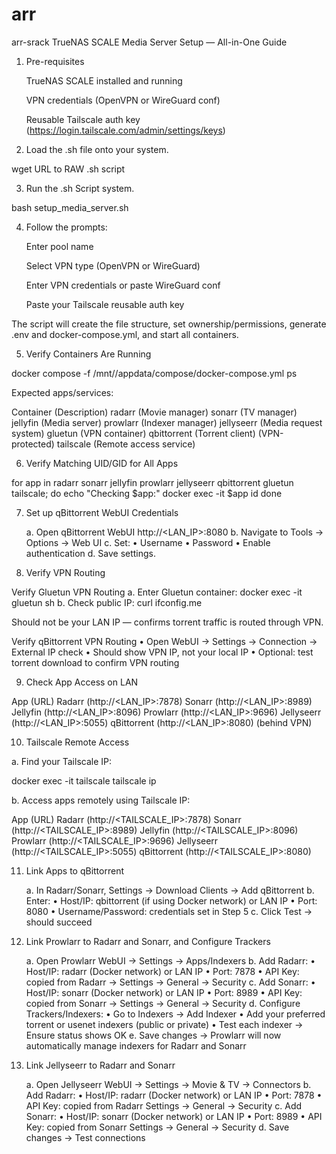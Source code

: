 # arr
arr-srack
TrueNAS SCALE Media Server Setup — All-in-One Guide

1. Pre-requisites

   TrueNAS SCALE installed and running

   VPN credentials (OpenVPN or WireGuard conf)

   Reusable Tailscale auth key (https://login.tailscale.com/admin/settings/keys)

2. Load the .sh file onto your system.

wget URL to RAW .sh script

3. Run the .sh Script
system.

bash setup_media_server.sh

4. Follow the prompts:

   Enter pool name

   Select VPN type (OpenVPN or WireGuard)

   Enter VPN credentials or paste WireGuard conf

   Paste your Tailscale reusable auth key

The script will create the file structure, set ownership/permissions, generate .env and docker-compose.yml, and start all containers.

5. Verify Containers Are Running

docker compose -f /mnt/<POOL>/appdata/compose/docker-compose.yml ps

Expected apps/services:

Container (Description)
radarr (Movie manager)
sonarr (TV manager)
jellyfin (Media server)
prowlarr (Indexer manager)
jellyseerr (Media request system)
gluetun (VPN container)
qbittorrent (Torrent client) (VPN-protected)
tailscale (Remote access service)

6. Verify Matching UID/GID for All Apps

for app in radarr sonarr jellyfin prowlarr jellyseerr qbittorrent gluetun tailscale; do
  echo "Checking $app:"
  docker exec -it $app id
done

7. Set up qBittorrent WebUI Credentials

	a.	Open qBittorrent WebUI http://<LAN_IP>:8080
	b.	Navigate to Tools → Options → Web UI
	c.	Set:
	•	Username
	•	Password
	•	Enable authentication
	d.	Save settings.

8. Verify VPN Routing

Verify Gluetun VPN Routing
a.	Enter Gluetun container:
docker exec -it gluetun sh
b.	Check public IP:
curl ifconfig.me

Should not be your LAN IP — confirms torrent traffic is routed through VPN.

Verify qBittorrent VPN Routing
	•	Open WebUI → Settings → Connection → External IP check
	•	Should show VPN IP, not your local IP
	•	Optional: test torrent download to confirm VPN routing

9. Check App Access on LAN

App (URL)
Radarr (http://<LAN_IP>:7878)
Sonarr (http://<LAN_IP>:8989)
Jellyfin (http://<LAN_IP>:8096)
Prowlarr (http://<LAN_IP>:9696)
Jellyseerr (http://<LAN_IP>:5055)
qBittorrent (http://<LAN_IP>:8080) (behind VPN)

10. Tailscale Remote Access

a. Find your Tailscale IP:

docker exec -it tailscale tailscale ip

b. Access apps remotely using Tailscale IP:

App (URL)
Radarr (http://<TAILSCALE_IP>:7878)
Sonarr (http://<TAILSCALE_IP>:8989)
Jellyfin (http://<TAILSCALE_IP>:8096)
Prowlarr (http://<TAILSCALE_IP>:9696)
Jellyseerr (http://<TAILSCALE_IP>:5055)
qBittorrent (http://<TAILSCALE_IP>:8080)

11. Link Apps to qBittorrent

	a.	In Radarr/Sonarr, Settings → Download Clients → Add qBittorrent
	b.	Enter:
	•	Host/IP: qbittorrent (if using Docker network) or LAN IP
	•	Port: 8080
	•	Username/Password: credentials set in Step 5
	c.	Click Test → should succeed

12. Link Prowlarr to Radarr and Sonarr, and Configure Trackers

	a.	Open Prowlarr WebUI → Settings → Apps/Indexers
	b.	Add Radarr:
	•	Host/IP: radarr (Docker network) or LAN IP
	•	Port: 7878
	•	API Key: copied from Radarr → Settings → General → Security
	c.	Add Sonarr:
	•	Host/IP: sonarr (Docker network) or LAN IP
	•	Port: 8989
	•	API Key: copied from Sonarr → Settings → General → Security
	d.	Configure Trackers/Indexers:
	•	Go to Indexers → Add Indexer
	•	Add your preferred torrent or usenet indexers (public or private)
	•	Test each indexer → Ensure status shows OK
	e.	Save changes → Prowlarr will now automatically manage indexers for Radarr and Sonarr

13. Link Jellyseerr to Radarr and Sonarr

	a.	Open Jellyseerr WebUI → Settings → Movie & TV → Connectors
	b.	Add Radarr:
	•	Host/IP: radarr (Docker network) or LAN IP
	•	Port: 7878
	•	API Key: copied from Radarr Settings → General → Security
	c.	Add Sonarr:
	•	Host/IP: sonarr (Docker network) or LAN IP
	•	Port: 8989
	•	API Key: copied from Sonarr Settings → General → Security
	d.	Save changes → Test connections

